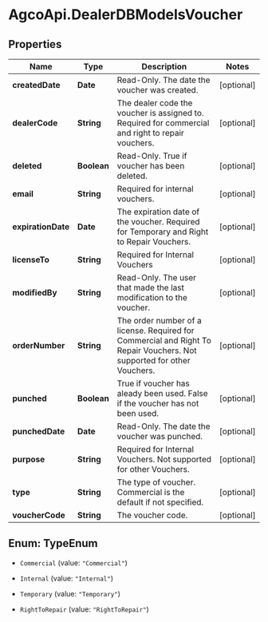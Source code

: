 # AgcoApi.DealerDBModelsVoucher

## Properties

Name | Type | Description | Notes
------------ | ------------- | ------------- | -------------
**createdDate** | **Date** | Read-Only. The date the voucher was created. | [optional] 
**dealerCode** | **String** | The dealer code the voucher is assigned to.  Required for commercial and right to repair vouchers. | [optional] 
**deleted** | **Boolean** | Read-Only. True if voucher has been deleted. | [optional] 
**email** | **String** | Required for internal vouchers. | [optional] 
**expirationDate** | **Date** | The expiration date of the voucher. Required for Temporary and Right to Repair Vouchers. | [optional] 
**licenseTo** | **String** | Required for Internal Vouchers | [optional] 
**modifiedBy** | **String** | Read-Only. The user that made the last modification to the voucher. | [optional] 
**orderNumber** | **String** | The order number of a license. Required for Commercial and Right To Repair Vouchers. Not supported for other Vouchers. | [optional] 
**punched** | **Boolean** | True if voucher has aleady been used.  False if the voucher has not been used. | [optional] 
**punchedDate** | **Date** | Read-Only. The date the voucher was punched. | [optional] 
**purpose** | **String** | Required for Internal Vouchers. Not supported for other Vouchers. | [optional] 
**type** | **String** | The type of voucher. Commercial is the default if not specified. | [optional] 
**voucherCode** | **String** | The voucher code. | [optional] 



## Enum: TypeEnum


* `Commercial` (value: `"Commercial"`)

* `Internal` (value: `"Internal"`)

* `Temporary` (value: `"Temporary"`)

* `RightToRepair` (value: `"RightToRepair"`)




